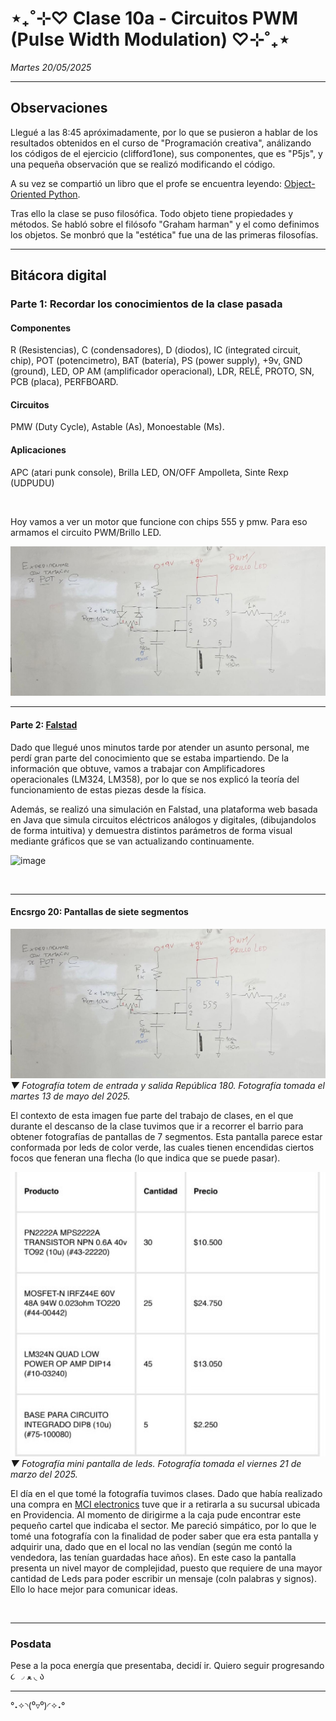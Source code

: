 # ⋆₊˚⊹♡ Clase  10a - Circuitos PWM (Pulse Width Modulation) ♡⊹˚₊⋆

_Martes 20/05/2025_

***

## Observaciones

<!---Recordar para programar "md" (markdown): 
- https://github.com/adam-p/markdown-here/wiki/Markdown-Cheatsheet 
- https://www.markdownguide.org/basic-syntax/--->

Llegué a las 8:45 apróximadamente, por lo que se pusieron a hablar de los resultados obtenidos en el curso de "Programación creativa", análizando los códigos de el ejercicio (clifford1one), sus componentes, que es "P5js", y una pequeña observación que se realizó modificando el código.

A su vez se compartió un libro que el profe se encuentra leyendo: [Object-Oriented Python](https://nostarch.com/object-oriented-python).

Tras ello la clase se puso filosófica. Todo objeto tiene propiedades y métodos. Se habló sobre el filósofo "Graham harman" y el como definimos los objetos. Se monbró que la "estética" fue una de las primeras filosofías.

***

## Bitácora digital

### Parte 1: Recordar los conocimientos de la clase pasada

#### Componentes

R (Resistencias), C (condensadores), D (diodos), IC (integrated circuit, chip), POT (potencimetro), BAT (batería), PS (power supply), +9v, GND (ground), LED, OP AM (amplificador operacional), LDR, RELÉ, PROTO, SN, PCB (placa), PERFBOARD.

#### Circuitos

PMW (Duty Cycle), Astable (As), Monoestable (Ms).

#### Aplicaciones

APC (atari punk console), Brilla LED, ON/OFF Ampolleta, Sinte Rexp (UDPUDU)

<br>

Hoy vamos a ver un motor que funcione con chips 555 y pmw. Para eso armamos el circuito PWM/Brillo LED.

![alt text](./archivos/01.jpeg)



***

#### Parte 2: [Falstad](https://www.falstad.com/circuit/circuitjs.html) 

Dado que llegué unos minutos tarde por atender un asunto personal, me perdí gran parte del conocimiento que se estaba impartiendo. De la información que obtuve, vamos a trabajar con Amplificadores operacionales (LM324, LM358), por lo que se nos explicó la teoría del funcionamiento de estas piezas desde la física.

Además, se realizó una simulación en Falstad, una plataforma web basada en Java que simula circuitos eléctricos análogos y digitales, (dibujandolos de forma intuitiva) y demuestra distintos parámetros de forma visual mediante gráficos que se van actualizando continuamente.

![image](https://github.com/user-attachments/assets/59527ff1-16df-4d40-a871-44507b88df93)


<br>

***

#### Encsrgo 20: Pantallas de siete segmentos

![alt text](./archivos/01.jpg)
_▼ Fotografía totem de entrada y salida República 180. Fotografía tomada el martes 13 de mayo del 2025._

El contexto de esta imagen fue parte del trabajo de clases, en el que durante el descanso de la clase tuvimos que ir a recorrer el barrio para obtener fotografías de pantallas de 7 segmentos. Esta pantalla parece estar conformada por leds de color verde, las cuales tienen encendidas ciertos focos que feneran una flecha (lo que indica que se puede pasar).

![alt text](./archivos/02.jpg)
_▼ Fotografía mini pantalla de leds. Fotografía tomada el viernes 21 de marzo del 2025._

El día en el que tomé la fotografía tuvimos clases. Dado que había realizado una compra en [MCI electronics](https://mcielectronics.cl/) tuve que ir a retirarla a su sucursal ubicada en Providencia. Al momento de dirigirme a la caja pude encontrar este pequeño cartel que indicaba el sector. Me pareció simpático, por lo que le tomé una fotografía con la finalidad de poder saber que era esta pantalla y adquirir una, dado que en el local no las vendían (según me contó la vendedora, las tenían guardadas hace años). En este caso la pantalla presenta un nivel mayor de complejidad, puesto que requiere de una mayor cantidad de Leds para poder escribir un mensaje (coln palabras y signos). Ello lo hace mejor para comunicar ideas.

<br>

***

### Posdata

Pese a la poca energía que presentaba, decidí ir. Quiero seguir progresando  ૮ ◞ ﻌ ◟ ა

***

°˖✧◝(⁰▿⁰)◜✧˖°
